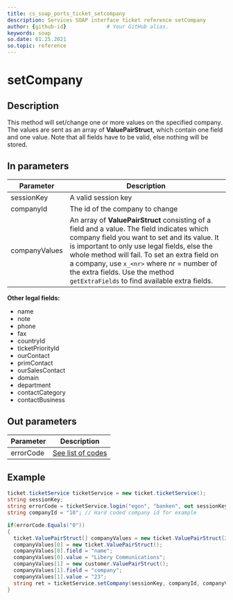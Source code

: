 ```yaml
---
title: cs_soap_ports_ticket_setcompany
description: Services SOAP interface ticket reference setCompany
author: {github-id}             # Your GitHub alias.
keywords: soap
so.date: 01.25.2021
so.topic: reference
---
```


# setCompany

## Description

This method will set/change one or more values on the specified company. The values are sent as an array of **ValuePairStruct**, which contain one field and one value. Note that all fields have to be valid, else nothing will be stored.

## In parameters

| Parameter | Description |
|---|---|
| sessionKey | A valid session key |
| companyId | The id of the company to change |
| companyValues | An array of **ValuePairStruct** consisting of a field and a value. The field indicates which company field you want to set and its value. It is important to only use legal fields, else the whole method will fail. To set an extra field on a company, use `x_<nr>` where nr = number of the extra fields. Use the method `getExtraFields` to find available extra fields. |

**Other legal fields:**

* name
* note
* phone
* fax
* countryId
* ticketPriorityId
* ourContact
* primContact
* ourSalesContact
* domain
* department
* contactCategory
* contactBusiness

## Out parameters

| Parameter | Description |
|---|---|
| errorCode | [See list of codes][1] |

## Example

```csharp
ticket.ticketService ticketService = new ticket.ticketService();
string sessionKey;
string errorCode = ticketService.login("egon", "banken", out sessionKey);
string companyId = "10"; // Hard coded company id for example

if(errorCode.Equals("0"))
{
  ticket.ValuePairStruct[] companyValues = new ticket.ValuePairStruct[2];
  companyValues[0] = new ticket.ValuePairStruct();
  companyValues[0].field = "name";
  companyValues[0].value = "Libery Communications";
  companyValues[1] = new customer.ValuePairStruct();
  companyValues[1].field = "company";
  companyValues[1].value = "23";
  string ret = ticketService.setCompany(sessionKey, companyId, companyValues);
}
```

<!-- Referenced links -->
[1]: ../error-codes.md
